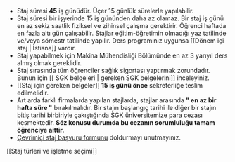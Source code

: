* Staj süresi **45** iş günüdür. Üçer 15 günlük sürelerle yapılabilir.
* Staj süresi bir işyerinde 15 iş gününden daha az olamaz. Bir staj iş günü en az sekiz saatlik fiziksel ve zihinsel çalışma gerektirir. Öğrenci haftada en fazla altı gün çalışabilir. Stajlar eğitim-öğretimin olmadığı yaz tatilinde ve/veya sömestr tatilinde yapılır. Ders programınız uygunsa [[Dönem içi staj | İstisna]] vardır.
* Staj yapabilmek için Makina Mühendisliği Bölümünde en az 3 yarıyıl ders almış olmak gereklidir.
* Staj sırasında tüm öğrenciler sağlık sigortası yaptırmak zorundadır. Bunun için [[ SGK belgeleri | gereken SGK belgelerini]] inceleyiniz.
* [[Staj için gereken belgeler]] **15 iş günü önce** sekreterliğe teslim edilmelidir.
* Art arda farklı firmalarda yapılan stajlarda, stajlar arasında **" en az bir hafta süre "** bırakılmalıdır. Bir stajın başlangıç tarihi ile diğer bir stajın bitiş tarihi birbiriyle çakıştığında SGK üniversitemize para cezası kesmektedir. **Söz konusu durumda bu cezanın sorumluluğu tamam öğrenciye aittir.**
* [Çevrimiçi staj başvuru formunu](https://docs.google.com/forms/d/e/1FAIpQLSeRiIL6D3GPRqIHlmIOYTsMdtu8MuojZDy5RIW_xOmDeEACpw/viewform?formkey=cEtpenM0UWhyakpqUmhuVnVZSmY1RWc6MA) doldurmayı unutmayınız.



[[Staj türleri ve işletme seçimi]]

